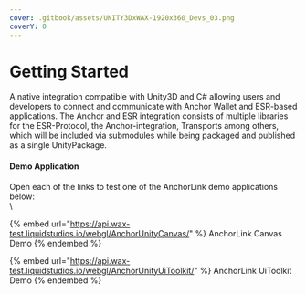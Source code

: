 ```yaml
---
cover: .gitbook/assets/UNITY3DxWAX-1920x360_Devs_03.png
coverY: 0
---
```


# Getting Started

A native integration compatible with Unity3D and C# allowing users and developers to connect and communicate with Anchor Wallet and ESR-based applications. The Anchor and ESR integration consists of multiple libraries for the ESR-Protocol, the Anchor-integration, Transports among others, which will be included via submodules while being packaged and published as a single UnityPackage.

#### Demo Application

Open each of the links to test one of the AnchorLink demo applications below:\
\


{% embed url="https://api.wax-test.liquidstudios.io/webgl/AnchorUnityCanvas/" %}
AnchorLink Canvas Demo
{% endembed %}



{% embed url="https://api.wax-test.liquidstudios.io/webgl/AnchorUnityUiToolkit/" %}
AnchorLink UiToolkit Demo
{% endembed %}

